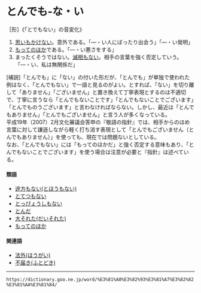 # とんでも‐な・い

［形］《「とでもない」の音変化》
1. [思いもかけない](おもいおかけない（思いも掛けない）)。意外である。「―・い人にばったり出会う」「―・い発明」
2. [もってのほか](もってのほか（以ての外）)である。「―・い悪さをする」
3. まったくそうではない。[滅相もない](めっそもない（滅相もない）)。相手の言葉を強く否定していう。「―・い、私は無関係だ」
    

\[補説\]「とんでも」に「ない」の付いた形だが、「とんでも」が単独で使われた例はなく、「とんでもない」で一語と見るのがよい。とすれば、「ない」を切り離して「ありません」「ございません」と置き換えて丁寧表現とするのは不適切で、丁寧に言うなら「とんでもないことです」「とんでもないことでございます」「とんでものうございます」と言わなければならない。しかし、最近は「とんでもありません」「とんでもございません」と言う人が多くなっている。  
平成19年（2007）2月文化審議会答申の『敬語の指針』では、相手からのほめ言葉に対して謙遜しながら軽く打ち消す表現として「とんでもございません（とんでもありません）」を使っても、現在では問題ないとしている。  
なお、「とんでもない」には「もってのほかだ」と強く否定する意味もあり、「とんでもないことでございます」を使う場合は注意が必要と『指針』は述べている。

#### 類語

-   [途方もない(とほうもない)](https://dictionary.goo.ne.jp/word/%E9%80%94%E6%96%B9%E3%82%82%E3%81%AA%E3%81%84/#jn-160084)
-   [とてつもない](https://dictionary.goo.ne.jp/word/%E9%80%94%E8%BD%8D%E3%82%82%E3%81%AA%E3%81%84/#jn-159540)
-   [とっぴょうしもない](https://dictionary.goo.ne.jp/word/%E7%AA%81%E6%8B%8D%E5%AD%90%E3%82%82%E3%81%AA%E3%81%84/#jn-159472)
-   [とんだ](https://dictionary.goo.ne.jp/word/%E3%81%A8%E3%82%93%E3%81%A0/#jn-162054)
-   [大それた(だいそれた)](https://dictionary.goo.ne.jp/word/%E5%A4%A7%E3%81%9D%E3%82%8C%E3%81%9F/#jn-133816)
-   [もってのほか](https://dictionary.goo.ne.jp/word/%E4%BB%A5%E3%81%A6%E3%81%AE%E5%A4%96/#jn-219466)

#### 関連語

-   [法外(ほうがい)](https://dictionary.goo.ne.jp/word/%E6%B3%95%E5%A4%96/#jn-201205)
-   [不届き(ふとどき)](https://dictionary.goo.ne.jp/word/%E4%B8%8D%E5%B1%8A%E3%81%8D/#jn-194150)

---
`https://dictionary.goo.ne.jp/word/%E3%81%A8%E3%82%93%E3%81%A7%E3%82%82%E3%81%AA%E3%81%84/`